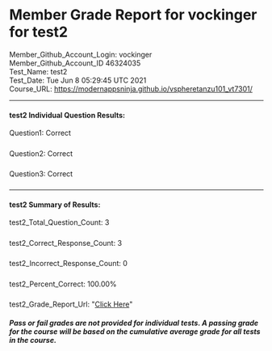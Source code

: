# Member Grade Report for vockinger for test2  
   
Member_Github_Account_Login: vockinger  
Member_Github_Account_ID 46324035  
Test_Name: test2  
Test_Date: Tue Jun  8 05:29:45 UTC 2021  
Course_URL: https://modernappsninja.github.io/vspheretanzu101_vt7301/  
   
---  
#### test2 Individual Question Results:  
Question1: Correct  
#####  
Question2: Correct  
#####  
Question3: Correct  
#####  
---  
#### test2 Summary of Results:  
test2_Total_Question_Count: 3  
#####  
test2_Correct_Response_Count: 3  
#####  
test2_Incorrect_Response_Count: 0  
#####  
test2_Percent_Correct: 100.00%  
#####  
test2_Grade_Report_Url: "[Click Here](https://github.com/modernappsninjas/vockinger/blob/main/static/userdata/courses/vspheretanzu101_vt7301/grade_report.pr898.test2.md)"
##### Pass or fail grades are not provided for individual tests. A passing grade for the course will be based on the cumulative average grade for all tests in the course.  
